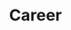 ---
title : "Career"
layout: "career"
description: "Do what you enjoy, invest for your future and reap the benefits of working with the worlds first advancement company that puts people first."


######### about ###############
about:
  enable : true
  title : "Who we're looking for"
  content : "Bright, educated and hard working individuals who put professionalism first."
  video_thumb : "images/promo-video-thumbnail.jpg"
  video_id : "g3-VxLQO7do"


########### Gallery ##########
gallery:
  enable : true
  images:
  - "images/gallery/gallery-01.png"
  - "images/gallery/gallery-02.png"
  - "images/gallery/gallery-03.png"


########### funfacts ##########
funfacts:
  enable : true
  title : "amenities for you to enjoy"
  funfacts_item:
  - name : "Flexible hours"
    icon : "fa-bicycle"
    content : "Tight schedule, tell us so we can tailor the schedule that fits your needs."
    
  - name : "Free Snacks"
    icon : "fa-bell-o"
    content : "Tight schedule, tell us so we can tailor the schedule that fits your needs."
    
  - name : "Recreation"
    icon : "fa-microchip"
    content : "Tight schedule, tell us so we can tailor the schedule that fits your needs."
    
  - name : "5 Working Days"
    icon : "fa-plug"
    content : "Tight schedule, tell us so we can tailor the schedule that fits your needs."
    
########### Career ############
career:
  enable : true
  title : "Job Opening"
  job_item:
  - name : "Product Manager"
    location : "Mumbai, India"
    form_action : "#"
    about : "With experience in creating awesome tech products, you are able to set the standard and lead product management along the way. You are not only able to execute successful sprints yourself but communicate those concepts to the team and clients."
    experiences:
    - "3+ years Development	experience in a startup environment"
    - "Strong knowledge of Agile, Scrum & Web Platforms"
    - "Dynamic presentation and communication skills"
    - "Self-motivation: You manage your own milestones, deadlines, and priorities"
    
  - name : "DevOps| MlOps Engineer"
    location : "Mumbai, India"
    form_action : "#"
    about : "Create a ecosystem of DevOps, automae almost everything, not just CI/CD but all aspect of software development lifecycle"
    experiences:
    - "3+ years Development	experience in a startup environment"
    - "Strong knowledge of DevOps, build tools, AWS, Azure, Git, Kubernetes etc.."
    - "Dynamic troubleshooting and problem solving skill"
    - "Self-motivation: You manage your own milestones, deadlines, and priorities"


  - name : "Engineering Manager"
    location : "Mumbai, India"
    form_action : "#"
    about : "With experience in creating visual directions for tech products, you are able to set the standard and lead designers along the way. You are not only able to execute beautiful user experiences yourself but communicate those concepts to the team and clients."
    experiences:
    - "3+ years Development	experience in a startup environment"
    - "Strong knowledge of iOS, Android & Web Platforms"
    - "Dynamic presentation and communication skills"
    - "Self-motivation: You manage your own milestones, deadlines, and priorities"


  - name : "AI Engineer"
    location : "Mumbai, India"
    form_action : "#"
    about : "With experience in creating visual directions for tech products, you are able to set the standard and lead designers along the way. You are not only able to execute beautiful user experiences yourself but communicate those concepts to the team and clients."
    experiences:
    - "3+ years Development	experience in a startup environment"
    - "Strong knowledge of iOS, Android & Web Platforms"
    - "Dynamic presentation and communication skills"
    - "Self-motivation: You manage your own milestones, deadlines, and priorities"

---